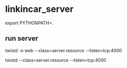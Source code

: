 # linkincar_server

export PYTHONPATH=.

## run server

twistd -n web --class=server.resource --listen=tcp:4000

twistd --class=server.resource --listen=tcp:4000
